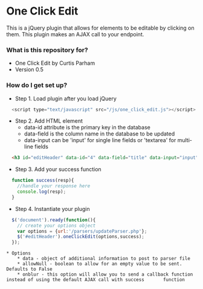 # One Click Edit #

This is a jQuery plugin that allows for elements to be editable by clicking on them. This
plugin makes an AJAX call to your endpoint.

### What is this repository for? ###

* One Click Edit by Curtis Parham
* Version 0.5

### How do I get set up? ###

* Step 1. Load plugin after you load jQuery

```javascript
  <script type="text/javascript" src="/js/one_click_edit.js"></script>
```

* Step 2. Add HTML element
    * data-id attribute is the primary key in the database
    * data-field is the column name in the database to be updated
    * data-input can be 'input' for single line fields or 'textarea' for multi-line fields

```html
  <h3 id="editHeader" data-id="4" data-field="title" data-input="input">Starting Text</h3>
```

* Step 3. Add your success function

```javascript
  function success(resp){
    //handle your response here
    console.log(resp);
  }
```

* Step 4. Instantiate your plugin

```javascript
  $('document').ready(function(){
    // create your options object
    var options = {url:'/parsers/updateParser.php'};
    $('#editHeader').oneClickEdit(options,success);
  });
```

    * Options
        * data - object of additional information to post to parser file
        * allowNull - boolean to allow for an empty value to be sent. Defaults to False
        * onblur - this option will allow you to send a callback function instead of using the default AJAX call with success       function